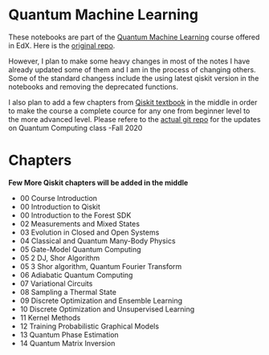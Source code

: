 # Quantum Machine Learning
These notebooks are part of the [Quantum Machine Learning](https://www.edx.org/course/quantum-machine-learning) course offered in EdX. Here is the [original repo](https://gitlab.com/qosf/qml-mooc). 

However, I plan to make some heavy changes in most of the notes I have already updated some of them and I am in the process of changing others. Some of the standard changess include the using latest qiskit version in the notebooks and removing the deprecated functions.

I also plan to add a few chapters from [Qiskit textbook](https://qiskit.org/textbook/preface.html) in the middle in order to make the course a complete cource for any one from beginner level to the more advanced level.  Please refere to the [actual git repo](https://github.com/anpaschool/QC-School-Fall2020) for the updates on Quantum Computing class -Fall 2020

# Chapters 

**Few More Qiskit chapters will be added in the middle**
* 00 Course Introduction
* 00 Introduction to Qiskit
* 00 Introduction to the Forest SDK
* 02 Measurements and Mixed States
* 03 Evolution in Closed and Open Systems
* 04 Classical and Quantum Many-Body Physics
* 05 Gate-Model Quantum Computing
* 05 2 DJ, Shor Algorithm
* 05 3 Shor algorithm, Quantum Fourier Transform
* 06 Adiabatic Quantum Computing
* 07 Variational Circuits
* 08 Sampling a Thermal State
* 09 Discrete Optimization and Ensemble Learning
* 10 Discrete Optimization and Unsupervised Learning
* 11 Kernel Methods
* 12 Training Probabilistic Graphical Models
* 13 Quantum Phase Estimation
* 14 Quantum Matrix Inversion
